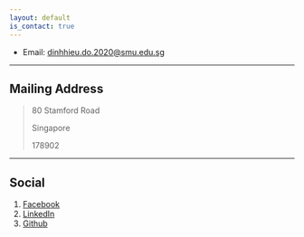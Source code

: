 ```yaml
---
layout: default
is_contact: true
---
```


* Email: [dinhhieu.do.2020@smu.edu.sg](mailto:dinhhieu.do.2020@smu.edu.sg)

<!-- * Phone: [+65-12341234](tel:+65-12341234) -->

---

## Mailing Address

> 80 Stamford Road
>
> Singapore
>
> 178902

---

## Social

1. [Facebook](https://www.facebook.com/hieeudd/)
2. [LinkedIn](https://www.linkedin.com/in/hieuddo/)
3. [Github](https://github.com/hieuddo)
